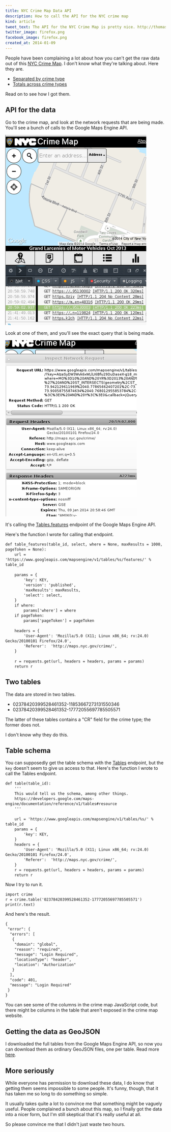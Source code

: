 ```yaml
---
title: NYC Crime Map Data API
description: How to call the API for the NYC crime map
kind: article
tweet_text: The API for the NYC Crime Map is pretty nice. http://thomaslevine.com/!/nyc-crime-map https://github.com/tlevine/nyc-crime-map
twitter_image: firefox.png
facebook_image: firefox.png
created_at: 2014-01-09
---
```

People have been complaining a lot about how you can't get the raw data out of this
[NYC Crime Map](http://maps.nyc.gov/crime/). I don't know what they're talking about.
Here they are.

* [Separated by crime type](http://chainsaw.thomaslevine.com/nyc-crime-data/)
* [Totals across crime types](http://chainsaw.thomaslevine.com/nyc-crime-data/)

Read on to see how I got them.

## API for the data
Go to the crime map, and look at the network requests that are being made.
You'll see a bunch of calls to the Google Maps Engine API.

![A network request in the console in Firefox](firefox.png)

Look at one of them, and you'll see the exact query that is being made.

![A window with more information about the request](request-window.png)

It's calling the
[Tables.features](https://developers.google.com/maps-engine/documentation/reference/v1/tables/features)
endpoint of the Google Maps Engine API.

Here's the function I wrote for calling that endpoint.

    def table_features(table_id, select, where = None, maxResults = 1000, pageToken = None):
        url = 'https://www.googleapis.com/mapsengine/v1/tables/%s/features/' % table_id

        params = {
            'key': KEY,
            'version': 'published',
            'maxResults': maxResults,
            'select': select,
        }
        if where:
            params['where'] = where
        if pageToken:
            params['pageToken'] = pageToken

        headers = {
            'User-Agent': 'Mozilla/5.0 (X11; Linux x86_64; rv:24.0) Gecko/20100101 Firefox/24.0',
            'Referer':  'http://maps.nyc.gov/crime/',
        }

        r = requests.get(url, headers = headers, params = params)
        return r

## Two tables
The data are stored in two tables.

* 02378420399528461352-11853667273131550346
* 02378420399528461352-17772055697785505571

The latter of these tables contains a "CR" field for the crime type;
the former does not.

I don't know why they do this.

## Table schema
You can supposedly get the table schema with the
[Tables](https://developers.google.com/maps-engine/documentation/reference/v1/tables/get)
endpoint, but the `key` doesn't seem to give us access to that.
Here's the function I wrote to call the Tables endpoint.

    def table(table_id):
        '''
        This would tell us the schema, among other things.
        https://developers.google.com/maps-engine/documentation/reference/v1/tables#resource
        '''

        url = 'https://www.googleapis.com/mapsengine/v1/tables/%s/' % table_id
        params = {
            'key': KEY,
        }
        headers = {
            'User-Agent': 'Mozilla/5.0 (X11; Linux x86_64; rv:24.0) Gecko/20100101 Firefox/24.0',
            'Referer':  'http://maps.nyc.gov/crime/',
        }
        r = requests.get(url, headers = headers, params = params)
        return r

Now I try to run it.

    import crime
    r = crime.table('02378420399528461352-17772055697785505571')
    print(r.text)

And here's the result.

    {
     "error": {
      "errors": [
       {
        "domain": "global",
        "reason": "required",
        "message": "Login Required",
        "locationType": "header",
        "location": "Authorization"
       }
      ],
      "code": 401,
      "message": "Login Required"
     }
    }

You can see some of the columns in the crime map JavaScript code, but there
might be columns in the table that aren't exposed in the crime map website.

## Getting the data as GeoJSON
I downloaded the full tables from the Google Maps Engine API,
so now you can download them as ordinary GeoJSON files, one per table.
Read more [here](https://github.com/tlevine/nyc-crime-map).

## More seriously
While everyone has permission to download these data, I do know that getting
them seems impossible to some people. It's funny, though, that it has taken
me so long to do something so simple.

It usually takes quite a lot to convince me that something might be vaguely
useful. People complained a bunch about this map, so I finally got the
data into a nicer form, but I'm still skeptical that it's really useful at all.

So please convince me that I didn't just waste two hours.
